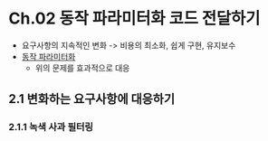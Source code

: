 # Ch.02 동작 파라미터화 코드 전달하기
- 요구사항의 지속적인 변화 -> 비용의 최소화, 쉽게 구현, 유지보수
- <u>동작 파라미터화</u>
    - 위의 문제를 효과적으로 대응

## 2.1 변화하는 요구사항에 대응하기

### 2.1.1 녹색 사과 필터링
```java

```